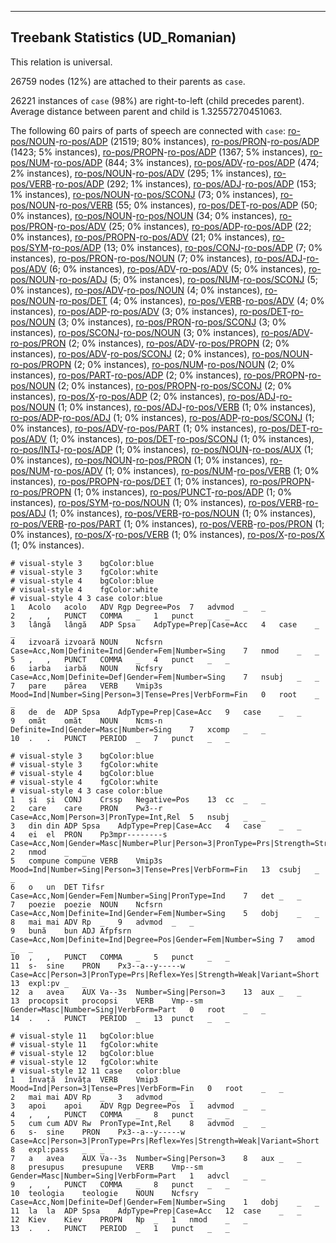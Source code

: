 

--------------------------------------------------------------------------------

## Treebank Statistics (UD_Romanian)

This relation is universal.

26759 nodes (12%) are attached to their parents as `case`.

26221 instances of `case` (98%) are right-to-left (child precedes parent).
Average distance between parent and child is 1.32557270451063.

The following 60 pairs of parts of speech are connected with `case`: [ro-pos/NOUN]()-[ro-pos/ADP]() (21519; 80% instances), [ro-pos/PRON]()-[ro-pos/ADP]() (1423; 5% instances), [ro-pos/PROPN]()-[ro-pos/ADP]() (1367; 5% instances), [ro-pos/NUM]()-[ro-pos/ADP]() (844; 3% instances), [ro-pos/ADV]()-[ro-pos/ADP]() (474; 2% instances), [ro-pos/NOUN]()-[ro-pos/ADV]() (295; 1% instances), [ro-pos/VERB]()-[ro-pos/ADP]() (292; 1% instances), [ro-pos/ADJ]()-[ro-pos/ADP]() (153; 1% instances), [ro-pos/NOUN]()-[ro-pos/SCONJ]() (73; 0% instances), [ro-pos/NOUN]()-[ro-pos/VERB]() (55; 0% instances), [ro-pos/DET]()-[ro-pos/ADP]() (50; 0% instances), [ro-pos/NOUN]()-[ro-pos/NOUN]() (34; 0% instances), [ro-pos/PRON]()-[ro-pos/ADV]() (25; 0% instances), [ro-pos/ADP]()-[ro-pos/ADP]() (22; 0% instances), [ro-pos/PROPN]()-[ro-pos/ADV]() (21; 0% instances), [ro-pos/SYM]()-[ro-pos/ADP]() (13; 0% instances), [ro-pos/CONJ]()-[ro-pos/ADP]() (7; 0% instances), [ro-pos/PRON]()-[ro-pos/NOUN]() (7; 0% instances), [ro-pos/ADJ]()-[ro-pos/ADV]() (6; 0% instances), [ro-pos/ADV]()-[ro-pos/ADV]() (5; 0% instances), [ro-pos/NOUN]()-[ro-pos/ADJ]() (5; 0% instances), [ro-pos/NUM]()-[ro-pos/SCONJ]() (5; 0% instances), [ro-pos/ADV]()-[ro-pos/NOUN]() (4; 0% instances), [ro-pos/NOUN]()-[ro-pos/DET]() (4; 0% instances), [ro-pos/VERB]()-[ro-pos/ADV]() (4; 0% instances), [ro-pos/ADP]()-[ro-pos/ADV]() (3; 0% instances), [ro-pos/DET]()-[ro-pos/NOUN]() (3; 0% instances), [ro-pos/PRON]()-[ro-pos/SCONJ]() (3; 0% instances), [ro-pos/SCONJ]()-[ro-pos/NOUN]() (3; 0% instances), [ro-pos/ADV]()-[ro-pos/PRON]() (2; 0% instances), [ro-pos/ADV]()-[ro-pos/PROPN]() (2; 0% instances), [ro-pos/ADV]()-[ro-pos/SCONJ]() (2; 0% instances), [ro-pos/NOUN]()-[ro-pos/PROPN]() (2; 0% instances), [ro-pos/NUM]()-[ro-pos/NOUN]() (2; 0% instances), [ro-pos/PART]()-[ro-pos/ADP]() (2; 0% instances), [ro-pos/PROPN]()-[ro-pos/NOUN]() (2; 0% instances), [ro-pos/PROPN]()-[ro-pos/SCONJ]() (2; 0% instances), [ro-pos/X]()-[ro-pos/ADP]() (2; 0% instances), [ro-pos/ADJ]()-[ro-pos/NOUN]() (1; 0% instances), [ro-pos/ADJ]()-[ro-pos/VERB]() (1; 0% instances), [ro-pos/ADP]()-[ro-pos/ADJ]() (1; 0% instances), [ro-pos/ADP]()-[ro-pos/SCONJ]() (1; 0% instances), [ro-pos/ADV]()-[ro-pos/PART]() (1; 0% instances), [ro-pos/DET]()-[ro-pos/ADV]() (1; 0% instances), [ro-pos/DET]()-[ro-pos/SCONJ]() (1; 0% instances), [ro-pos/INTJ]()-[ro-pos/ADP]() (1; 0% instances), [ro-pos/NOUN]()-[ro-pos/AUX]() (1; 0% instances), [ro-pos/NOUN]()-[ro-pos/PRON]() (1; 0% instances), [ro-pos/NUM]()-[ro-pos/ADV]() (1; 0% instances), [ro-pos/NUM]()-[ro-pos/VERB]() (1; 0% instances), [ro-pos/PROPN]()-[ro-pos/DET]() (1; 0% instances), [ro-pos/PROPN]()-[ro-pos/PROPN]() (1; 0% instances), [ro-pos/PUNCT]()-[ro-pos/ADP]() (1; 0% instances), [ro-pos/SYM]()-[ro-pos/NOUN]() (1; 0% instances), [ro-pos/VERB]()-[ro-pos/ADJ]() (1; 0% instances), [ro-pos/VERB]()-[ro-pos/NOUN]() (1; 0% instances), [ro-pos/VERB]()-[ro-pos/PART]() (1; 0% instances), [ro-pos/VERB]()-[ro-pos/PRON]() (1; 0% instances), [ro-pos/X]()-[ro-pos/VERB]() (1; 0% instances), [ro-pos/X]()-[ro-pos/X]() (1; 0% instances).


~~~ conllu
# visual-style 3	bgColor:blue
# visual-style 3	fgColor:white
# visual-style 4	bgColor:blue
# visual-style 4	fgColor:white
# visual-style 4 3 case	color:blue
1	Acolo	acolo	ADV	Rgp	Degree=Pos	7	advmod	_	_
2	,	,	PUNCT	COMMA	_	1	punct	_	_
3	lângă	lângă	ADP	Spsa	AdpType=Prep|Case=Acc	4	case	_	_
4	izvoară	izvoară	NOUN	Ncfsrn	Case=Acc,Nom|Definite=Ind|Gender=Fem|Number=Sing	7	nmod	_	_
5	,	,	PUNCT	COMMA	_	4	punct	_	_
6	iarba	iarbă	NOUN	Ncfsry	Case=Acc,Nom|Definite=Def|Gender=Fem|Number=Sing	7	nsubj	_	_
7	pare	părea	VERB	Vmip3s	Mood=Ind|Number=Sing|Person=3|Tense=Pres|VerbForm=Fin	0	root	_	_
8	de	de	ADP	Spsa	AdpType=Prep|Case=Acc	9	case	_	_
9	omăt	omăt	NOUN	Ncms-n	Definite=Ind|Gender=Masc|Number=Sing	7	xcomp	_	_
10	.	.	PUNCT	PERIOD	_	7	punct	_	_

~~~


~~~ conllu
# visual-style 3	bgColor:blue
# visual-style 3	fgColor:white
# visual-style 4	bgColor:blue
# visual-style 4	fgColor:white
# visual-style 4 3 case	color:blue
1	și	și	CONJ	Crssp	Negative=Pos	13	cc	_	_
2	care	care	PRON	Pw3--r	Case=Acc,Nom|Person=3|PronType=Int,Rel	5	nsubj	_	_
3	din	din	ADP	Spsa	AdpType=Prep|Case=Acc	4	case	_	_
4	ei	el	PRON	Pp3mpr--------s	Case=Acc,Nom|Gender=Masc|Number=Plur|Person=3|PronType=Prs|Strength=Strong	2	nmod	_	_
5	compune	compune	VERB	Vmip3s	Mood=Ind|Number=Sing|Person=3|Tense=Pres|VerbForm=Fin	13	csubj	_	_
6	o	un	DET	Tifsr	Case=Acc,Nom|Gender=Fem|Number=Sing|PronType=Ind	7	det	_	_
7	poezie	poezie	NOUN	Ncfsrn	Case=Acc,Nom|Definite=Ind|Gender=Fem|Number=Sing	5	dobj	_	_
8	mai	mai	ADV	Rp	_	9	advmod	_	_
9	bună	bun	ADJ	Afpfsrn	Case=Acc,Nom|Definite=Ind|Degree=Pos|Gender=Fem|Number=Sing	7	amod	_	_
10	,	,	PUNCT	COMMA	_	5	punct	_	_
11	s-	sine	PRON	Px3--a--y-----w	Case=Acc|Person=3|PronType=Prs|Reflex=Yes|Strength=Weak|Variant=Short	13	expl:pv	_	_
12	a	avea	AUX	Va--3s	Number=Sing|Person=3	13	aux	_	_
13	procopsit	procopsi	VERB	Vmp--sm	Gender=Masc|Number=Sing|VerbForm=Part	0	root	_	_
14	.	.	PUNCT	PERIOD	_	13	punct	_	_

~~~


~~~ conllu
# visual-style 11	bgColor:blue
# visual-style 11	fgColor:white
# visual-style 12	bgColor:blue
# visual-style 12	fgColor:white
# visual-style 12 11 case	color:blue
1	învață	învăța	VERB	Vmip3	Mood=Ind|Person=3|Tense=Pres|VerbForm=Fin	0	root	_	_
2	mai	mai	ADV	Rp	_	3	advmod	_	_
3	apoi	apoi	ADV	Rgp	Degree=Pos	1	advmod	_	_
4	,	,	PUNCT	COMMA	_	8	punct	_	_
5	cum	cum	ADV	Rw	PronType=Int,Rel	8	advmod	_	_
6	s-	sine	PRON	Px3--a--y-----w	Case=Acc|Person=3|PronType=Prs|Reflex=Yes|Strength=Weak|Variant=Short	8	expl:pass	_	_
7	a	avea	AUX	Va--3s	Number=Sing|Person=3	8	aux	_	_
8	presupus	presupune	VERB	Vmp--sm	Gender=Masc|Number=Sing|VerbForm=Part	1	advcl	_	_
9	,	,	PUNCT	COMMA	_	8	punct	_	_
10	teologia	teologie	NOUN	Ncfsry	Case=Acc,Nom|Definite=Def|Gender=Fem|Number=Sing	1	dobj	_	_
11	la	la	ADP	Spsa	AdpType=Prep|Case=Acc	12	case	_	_
12	Kiev	Kiev	PROPN	Np	_	1	nmod	_	_
13	.	.	PUNCT	PERIOD	_	1	punct	_	_

~~~


